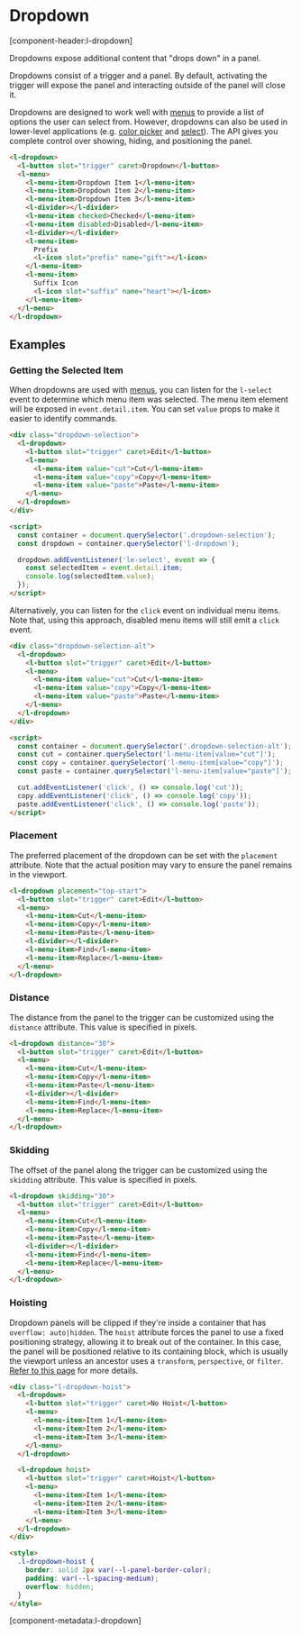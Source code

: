 # Dropdown

[component-header:l-dropdown]

Dropdowns expose additional content that "drops down" in a panel.

Dropdowns consist of a trigger and a panel. By default, activating the trigger will expose the panel and interacting outside of the panel will close it.

Dropdowns are designed to work well with [menus](/components/menu) to provide a list of options the user can select from. However, dropdowns can also be used in lower-level applications (e.g. [color picker](/components/color-picker) and [select](/components/select)). The API gives you complete control over showing, hiding, and positioning the panel.

```html preview
<l-dropdown>
  <l-button slot="trigger" caret>Dropdown</l-button>
  <l-menu>
    <l-menu-item>Dropdown Item 1</l-menu-item>
    <l-menu-item>Dropdown Item 2</l-menu-item>
    <l-menu-item>Dropdown Item 3</l-menu-item>
    <l-divider></l-divider>
    <l-menu-item checked>Checked</l-menu-item>
    <l-menu-item disabled>Disabled</l-menu-item>
    <l-divider></l-divider>
    <l-menu-item>
      Prefix
      <l-icon slot="prefix" name="gift"></l-icon>
    </l-menu-item>
    <l-menu-item>
      Suffix Icon
      <l-icon slot="suffix" name="heart"></l-icon>
    </l-menu-item>
  </l-menu>
</l-dropdown>
```

## Examples

### Getting the Selected Item

When dropdowns are used with [menus](/components/menu), you can listen for the `l-select` event to determine which menu item was selected. The menu item element will be exposed in `event.detail.item`. You can set `value` props to make it easier to identify commands.

```html preview
<div class="dropdown-selection">
  <l-dropdown>
    <l-button slot="trigger" caret>Edit</l-button>
    <l-menu>
      <l-menu-item value="cut">Cut</l-menu-item>
      <l-menu-item value="copy">Copy</l-menu-item>
      <l-menu-item value="paste">Paste</l-menu-item>
    </l-menu>
  </l-dropdown>
</div>

<script>
  const container = document.querySelector('.dropdown-selection');
  const dropdown = container.querySelector('l-dropdown');

  dropdown.addEventListener('le-select', event => {
    const selectedItem = event.detail.item;
    console.log(selectedItem.value);
  });
</script>
```

Alternatively, you can listen for the `click` event on individual menu items. Note that, using this approach, disabled menu items will still emit a `click` event.

```html preview
<div class="dropdown-selection-alt">
  <l-dropdown>
    <l-button slot="trigger" caret>Edit</l-button>
    <l-menu>
      <l-menu-item value="cut">Cut</l-menu-item>
      <l-menu-item value="copy">Copy</l-menu-item>
      <l-menu-item value="paste">Paste</l-menu-item>
    </l-menu>
  </l-dropdown>
</div>

<script>
  const container = document.querySelector('.dropdown-selection-alt');
  const cut = container.querySelector('l-menu-item[value="cut"]');
  const copy = container.querySelector('l-menu-item[value="copy"]');
  const paste = container.querySelector('l-menu-item[value="paste"]');

  cut.addEventListener('click', () => console.log('cut'));
  copy.addEventListener('click', () => console.log('copy'));
  paste.addEventListener('click', () => console.log('paste'));
</script>
```

### Placement

The preferred placement of the dropdown can be set with the `placement` attribute. Note that the actual position may vary to ensure the panel remains in the viewport.

```html preview
<l-dropdown placement="top-start">
  <l-button slot="trigger" caret>Edit</l-button>
  <l-menu>
    <l-menu-item>Cut</l-menu-item>
    <l-menu-item>Copy</l-menu-item>
    <l-menu-item>Paste</l-menu-item>
    <l-divider></l-divider>
    <l-menu-item>Find</l-menu-item>
    <l-menu-item>Replace</l-menu-item>
  </l-menu>
</l-dropdown>
```

### Distance

The distance from the panel to the trigger can be customized using the `distance` attribute. This value is specified in pixels.

```html preview
<l-dropdown distance="30">
  <l-button slot="trigger" caret>Edit</l-button>
  <l-menu>
    <l-menu-item>Cut</l-menu-item>
    <l-menu-item>Copy</l-menu-item>
    <l-menu-item>Paste</l-menu-item>
    <l-divider></l-divider>
    <l-menu-item>Find</l-menu-item>
    <l-menu-item>Replace</l-menu-item>
  </l-menu>
</l-dropdown>
```

### Skidding

The offset of the panel along the trigger can be customized using the `skidding` attribute. This value is specified in pixels.

```html preview
<l-dropdown skidding="30">
  <l-button slot="trigger" caret>Edit</l-button>
  <l-menu>
    <l-menu-item>Cut</l-menu-item>
    <l-menu-item>Copy</l-menu-item>
    <l-menu-item>Paste</l-menu-item>
    <l-divider></l-divider>
    <l-menu-item>Find</l-menu-item>
    <l-menu-item>Replace</l-menu-item>
  </l-menu>
</l-dropdown>
```

### Hoisting

Dropdown panels will be clipped if they're inside a container that has `overflow: auto|hidden`. The `hoist` attribute forces the panel to use a fixed positioning strategy, allowing it to break out of the container. In this case, the panel will be positioned relative to its containing block, which is usually the viewport unless an ancestor uses a `transform`, `perspective`, or `filter`. [Refer to this page](https://developer.mozilla.org/en-US/docs/Web/CSS/position#fixed) for more details.

```html preview
<div class="l-dropdown-hoist">
  <l-dropdown>
    <l-button slot="trigger" caret>No Hoist</l-button>
    <l-menu>
      <l-menu-item>Item 1</l-menu-item>
      <l-menu-item>Item 2</l-menu-item>
      <l-menu-item>Item 3</l-menu-item>
    </l-menu>
  </l-dropdown>

  <l-dropdown hoist>
    <l-button slot="trigger" caret>Hoist</l-button>
    <l-menu>
      <l-menu-item>Item 1</l-menu-item>
      <l-menu-item>Item 2</l-menu-item>
      <l-menu-item>Item 3</l-menu-item>
    </l-menu>
  </l-dropdown>
</div>

<style>
  .l-dropdown-hoist {
    border: solid 2px var(--l-panel-border-color);
    padding: var(--l-spacing-medium);
    overflow: hidden;
  }
</style>
```

[component-metadata:l-dropdown]
